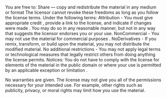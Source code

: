 You are free to:
Share — copy and redistribute the material in any medium or format
The licensor cannot revoke these freedoms as long as you follow the license terms.
Under the following terms:
Attribution - You must give appropriate credit , provide a link to the license, and indicate if changes were made . You may do so in any reasonable manner, but not in any way that suggests the licensor endorses you or your use.
NonCommercial - You may not use the material for commercial purposes .
NoDerivatives - If you remix, transform, or build upon the material, you may not distribute the modified material.
No additional restrictions - You may not apply legal terms or technological measures that legally restrict others from doing anything the license permits.
Notices:
You do not have to comply with the license for elements of the material in the public domain or where your use is permitted by an applicable exception or limitation .

No warranties are given. The license may not give you all of the permissions necessary for your intended use. For example, other rights such as publicity, privacy, or moral rights may limit how you use the material.